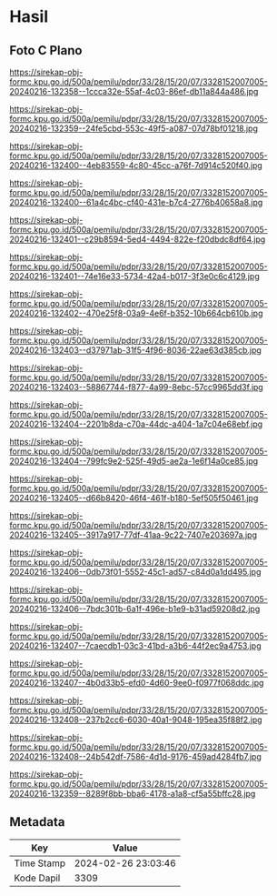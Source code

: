 # Hasil

## Foto C Plano

https://sirekap-obj-formc.kpu.go.id/500a/pemilu/pdpr/33/28/15/20/07/3328152007005-20240216-132358--1ccca32e-55af-4c03-86ef-db11a844a486.jpg

https://sirekap-obj-formc.kpu.go.id/500a/pemilu/pdpr/33/28/15/20/07/3328152007005-20240216-132359--24fe5cbd-553c-49f5-a087-07d78bf01218.jpg

https://sirekap-obj-formc.kpu.go.id/500a/pemilu/pdpr/33/28/15/20/07/3328152007005-20240216-132400--4eb83559-4c80-45cc-a76f-7d914c520f40.jpg

https://sirekap-obj-formc.kpu.go.id/500a/pemilu/pdpr/33/28/15/20/07/3328152007005-20240216-132400--61a4c4bc-cf40-431e-b7c4-2776b40658a8.jpg

https://sirekap-obj-formc.kpu.go.id/500a/pemilu/pdpr/33/28/15/20/07/3328152007005-20240216-132401--c29b8594-5ed4-4494-822e-f20dbdc8df64.jpg

https://sirekap-obj-formc.kpu.go.id/500a/pemilu/pdpr/33/28/15/20/07/3328152007005-20240216-132401--74e16e33-5734-42a4-b017-3f3e0c6c4129.jpg

https://sirekap-obj-formc.kpu.go.id/500a/pemilu/pdpr/33/28/15/20/07/3328152007005-20240216-132402--470e25f8-03a9-4e6f-b352-10b664cb610b.jpg

https://sirekap-obj-formc.kpu.go.id/500a/pemilu/pdpr/33/28/15/20/07/3328152007005-20240216-132403--d37971ab-31f5-4f96-8036-22ae63d385cb.jpg

https://sirekap-obj-formc.kpu.go.id/500a/pemilu/pdpr/33/28/15/20/07/3328152007005-20240216-132403--58867744-f877-4a99-8ebc-57cc9965dd3f.jpg

https://sirekap-obj-formc.kpu.go.id/500a/pemilu/pdpr/33/28/15/20/07/3328152007005-20240216-132404--2201b8da-c70a-44dc-a404-1a7c04e68ebf.jpg

https://sirekap-obj-formc.kpu.go.id/500a/pemilu/pdpr/33/28/15/20/07/3328152007005-20240216-132404--799fc9e2-525f-49d5-ae2a-1e6f14a0ce85.jpg

https://sirekap-obj-formc.kpu.go.id/500a/pemilu/pdpr/33/28/15/20/07/3328152007005-20240216-132405--d66b8420-46f4-461f-b180-5ef505f50461.jpg

https://sirekap-obj-formc.kpu.go.id/500a/pemilu/pdpr/33/28/15/20/07/3328152007005-20240216-132405--3917a917-77df-41aa-9c22-7407e203697a.jpg

https://sirekap-obj-formc.kpu.go.id/500a/pemilu/pdpr/33/28/15/20/07/3328152007005-20240216-132406--0db73f01-5552-45c1-ad57-c84d0a1dd495.jpg

https://sirekap-obj-formc.kpu.go.id/500a/pemilu/pdpr/33/28/15/20/07/3328152007005-20240216-132406--7bdc301b-6a1f-496e-b1e9-b31ad59208d2.jpg

https://sirekap-obj-formc.kpu.go.id/500a/pemilu/pdpr/33/28/15/20/07/3328152007005-20240216-132407--7caecdb1-03c3-41bd-a3b6-44f2ec9a4753.jpg

https://sirekap-obj-formc.kpu.go.id/500a/pemilu/pdpr/33/28/15/20/07/3328152007005-20240216-132407--4b0d33b5-efd0-4d60-9ee0-f0977f068ddc.jpg

https://sirekap-obj-formc.kpu.go.id/500a/pemilu/pdpr/33/28/15/20/07/3328152007005-20240216-132408--237b2cc6-6030-40a1-9048-195ea35f88f2.jpg

https://sirekap-obj-formc.kpu.go.id/500a/pemilu/pdpr/33/28/15/20/07/3328152007005-20240216-132408--24b542df-7586-4d1d-9176-459ad4284fb7.jpg

https://sirekap-obj-formc.kpu.go.id/500a/pemilu/pdpr/33/28/15/20/07/3328152007005-20240216-132359--8289f8bb-bba6-4178-a1a8-cf5a55bffc28.jpg


## Metadata

| Key        | Value               |
| ---------- | ------------------- |
| Time Stamp | 2024-02-26 23:03:46 |
| Kode Dapil | 3309                |



